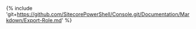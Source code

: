 {% include 'git+https://github.com/SitecorePowerShell/Console.git/Documentation/Markdown/Export-Role.md' %}
